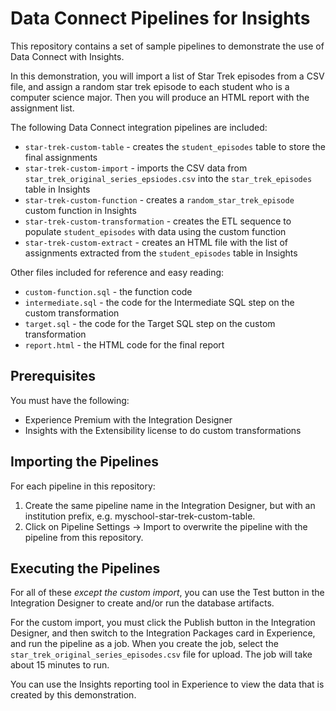 # Data Connect Pipelines for Insights

This repository contains a set of sample pipelines to demonstrate the use of Data Connect with Insights.

In this demonstration, you will import a list of Star Trek episodes from a CSV file, and assign a random star trek episode to each student who is a computer science major. Then you will produce an HTML report with the assignment list.

The following Data Connect integration pipelines are included:

* `star-trek-custom-table` - creates the `student_episodes` table to store the final assignments
* `star-trek-custom-import` - imports the CSV data from `star_trek_original_series_epsiodes.csv` into the `star_trek_episodes` table in Insights
* `star-trek-custom-function` - creates a `random_star_trek_episode` custom function in Insights
* `star-trek-custom-transformation` - creates the ETL sequence to populate `student_episodes` with data using the custom function
* `star-trek-custom-extract` - creates an HTML file with the list of assignments extracted from the `student_episodes` table in Insights

Other files included for reference and easy reading:

* `custom-function.sql` - the function code
* `intermediate.sql` - the code for the Intermediate SQL step on the custom transformation
* `target.sql` - the code for the Target SQL step on the custom transformation
* `report.html` - the HTML code for the final report

## Prerequisites

You must have the following:

* Experience Premium with the Integration Designer
* Insights with the Extensibility license to do custom transformations

## Importing the Pipelines

For each pipeline in this repository:

1. Create the same pipeline name in the Integration Designer, but with an institution prefix, e.g. myschool-star-trek-custom-table.
2. Click on Pipeline Settings -> Import to overwrite the pipeline with the pipeline from this repository.

## Executing the Pipelines

For all of these *except the custom import*, you can use the Test button in the Integration Designer to create and/or run the database artifacts.

For the custom import, you must click the Publish button in the Integration Designer, and then switch to the Integration Packages card in Experience, and run the pipeline as a job.  When you create the job, select the `star_trek_original_series_episodes.csv` file for upload.  The job will take about 15 minutes to run.

You can use the Insights reporting tool in Experience to view the data that is created by this demonstration.

